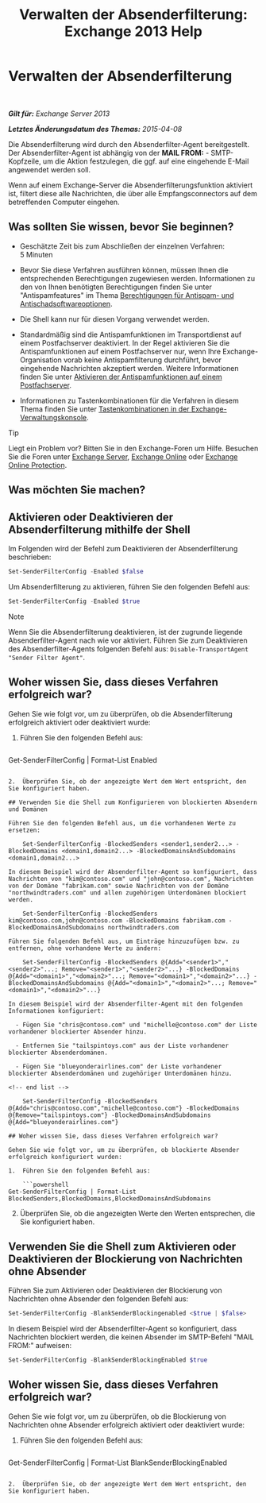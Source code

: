 ﻿---
title: 'Verwalten der Absenderfilterung: Exchange 2013 Help'
TOCTitle: Verwalten der Absenderfilterung
ms:assetid: a7f4b3e1-2970-45ad-911e-a9f46d880d3d
ms:mtpsurl: https://technet.microsoft.com/de-de/library/Bb124087(v=EXCHG.150)
ms:contentKeyID: 50476426
ms.date: 05/22/2018
mtps_version: v=EXCHG.150
ms.translationtype: MT
---

# Verwalten der Absenderfilterung

 

_**Gilt für:** Exchange Server 2013_

_**Letztes Änderungsdatum des Themas:** 2015-04-08_

Die Absenderfilterung wird durch den Absenderfilter-Agent bereitgestellt. Der Absenderfilter-Agent ist abhängig von der **MAIL FROM:** - SMTP-Kopfzeile, um die Aktion festzulegen, die ggf. auf eine eingehende E-Mail angewendet werden soll.

Wenn auf einem Exchange-Server die Absenderfilterungsfunktion aktiviert ist, filtert diese alle Nachrichten, die über alle Empfangsconnectors auf dem betreffenden Computer eingehen.

## Was sollten Sie wissen, bevor Sie beginnen?

  - Geschätzte Zeit bis zum Abschließen der einzelnen Verfahren: 5 Minuten

  - Bevor Sie diese Verfahren ausführen können, müssen Ihnen die entsprechenden Berechtigungen zugewiesen werden. Informationen zu den von Ihnen benötigten Berechtigungen finden Sie unter "Antispamfeatures" im Thema [Berechtigungen für Antispam- und Antischadsoftwareoptionen](anti-spam-and-anti-malware-permissions-exchange-2013-help.md).

  - Die Shell kann nur für diesen Vorgang verwendet werden.

  - Standardmäßig sind die Antispamfunktionen im Transportdienst auf einem Postfachserver deaktiviert. In der Regel aktivieren Sie die Antispamfunktionen auf einem Postfachserver nur, wenn Ihre Exchange-Organisation vorab keine Antispamfilterung durchführt, bevor eingehende Nachrichten akzeptiert werden. Weitere Informationen finden Sie unter [Aktivieren der Antispamfunktionen auf einem Postfachserver](enable-anti-spam-functionality-on-mailbox-servers-exchange-2013-help.md).

  - Informationen zu Tastenkombinationen für die Verfahren in diesem Thema finden Sie unter [Tastenkombinationen in der Exchange-Verwaltungskonsole](keyboard-shortcuts-in-the-exchange-admin-center-exchange-online-protection-help.md).


> [!TIP]
> Liegt ein Problem vor? Bitten Sie in den Exchange-Foren um Hilfe. Besuchen Sie die Foren unter <A href="https://go.microsoft.com/fwlink/p/?linkid=60612">Exchange Server</A>, <A href="https://go.microsoft.com/fwlink/p/?linkid=267542">Exchange Online</A> oder <A href="https://go.microsoft.com/fwlink/p/?linkid=285351">Exchange Online Protection</A>.



## Was möchten Sie machen?

## Aktivieren oder Deaktivieren der Absenderfilterung mithilfe der Shell

Im Folgenden wird der Befehl zum Deaktivieren der Absenderfilterung beschrieben:

```powershell
Set-SenderFilterConfig -Enabled $false
```

Um Absenderfilterung zu aktivieren, führen Sie den folgenden Befehl aus:

```powershell
Set-SenderFilterConfig -Enabled $true
```


> [!NOTE]
> Wenn Sie die Absenderfilterung deaktivieren, ist der zugrunde liegende Absenderfilter-Agent nach wie vor aktiviert. Führen Sie zum Deaktivieren des Absenderfilter-Agents folgenden Befehl aus: <CODE>Disable-TransportAgent "Sender Filter Agent"</CODE>.



## Woher wissen Sie, dass dieses Verfahren erfolgreich war?

Gehen Sie wie folgt vor, um zu überprüfen, ob die Absenderfilterung erfolgreich aktiviert oder deaktiviert wurde:

1.  Führen Sie den folgenden Befehl aus:
    
    ```powershell
Get-SenderFilterConfig | Format-List Enabled
```

2.  Überprüfen Sie, ob der angezeigte Wert dem Wert entspricht, den Sie konfiguriert haben.

## Verwenden Sie die Shell zum Konfigurieren von blockierten Absendern und Domänen

Führen Sie den folgenden Befehl aus, um die vorhandenen Werte zu ersetzen:

    Set-SenderFilterConfig -BlockedSenders <sender1,sender2...> -BlockedDomains <domain1,domain2...> -BlockedDomainsAndSubdomains <domain1,domain2...>

In diesem Beispiel wird der Absenderfilter-Agent so konfiguriert, dass Nachrichten von "kim@contoso.com" und "john@contoso.com", Nachrichten von der Domäne "fabrikam.com" sowie Nachrichten von der Domäne "northwindtraders.com" und allen zugehörigen Unterdomänen blockiert werden.

    Set-SenderFilterConfig -BlockedSenders kim@contoso.com,john@contoso.com -BlockedDomains fabrikam.com -BlockedDomainsAndSubdomains northwindtraders.com

Führen Sie folgenden Befehl aus, um Einträge hinzuzufügen bzw. zu entfernen, ohne vorhandene Werte zu ändern:

    Set-SenderFilterConfig -BlockedSenders @{Add="<sender1>","<sender2>"...; Remove="<sender1>","<sender2>"...} -BlockedDomains @{Add="<domain1>","<domain2>"...; Remove="<domain1>","<domain2>"...} -BlockedDomainsAndSubdomains @{Add="<domain1>","<domain2>"...; Remove="<domain1>","<domain2>"...}

In diesem Beispiel wird der Absenderfilter-Agent mit den folgenden Informationen konfiguriert:

  - Fügen Sie "chris@contoso.com" und "michelle@contoso.com" der Liste vorhandener blockierter Absender hinzu.

  - Entfernen Sie "tailspintoys.com" aus der Liste vorhandener blockierter Absenderdomänen.

  - Fügen Sie "blueyonderairlines.com" der Liste vorhandener blockierter Absenderdomänen und zugehöriger Unterdomänen hinzu.

<!-- end list -->

    Set-SenderFilterConfig -BlockedSenders @{Add="chris@contoso.com","michelle@contoso.com"} -BlockedDomains @{Remove="tailspintoys.com"} -BlockedDomainsAndSubdomains @{Add="blueyonderairlines.com"}

## Woher wissen Sie, dass dieses Verfahren erfolgreich war?

Gehen Sie wie folgt vor, um zu überprüfen, ob blockierte Absender erfolgreich konfiguriert wurden:

1.  Führen Sie den folgenden Befehl aus:
    
    ```powershell
Get-SenderFilterConfig | Format-List BlockedSenders,BlockedDomains,BlockedDomainsAndSubdomains
```

2.  Überprüfen Sie, ob die angezeigten Werte den Werten entsprechen, die Sie konfiguriert haben.

## Verwenden Sie die Shell zum Aktivieren oder Deaktivieren der Blockierung von Nachrichten ohne Absender

Führen Sie zum Aktivieren oder Deaktivieren der Blockierung von Nachrichten ohne Absender den folgenden Befehl aus:

```powershell
Set-SenderFilterConfig -BlankSenderBlockingenabled <$true | $false>
```

In diesem Beispiel wird der Absenderfilter-Agent so konfiguriert, dass Nachrichten blockiert werden, die keinen Absender im SMTP-Befehl "MAIL FROM:" aufweisen:

```powershell
Set-SenderFilterConfig -BlankSenderBlockingEnabled $true
```

## Woher wissen Sie, dass dieses Verfahren erfolgreich war?

Gehen Sie wie folgt vor, um zu überprüfen, ob die Blockierung von Nachrichten ohne Absender erfolgreich aktiviert oder deaktiviert wurde:

1.  Führen Sie den folgenden Befehl aus:
    
    ```powershell
Get-SenderFilterConfig | Format-List BlankSenderBlockingEnabled
```

2.  Überprüfen Sie, ob der angezeigte Wert dem Wert entspricht, den Sie konfiguriert haben.

